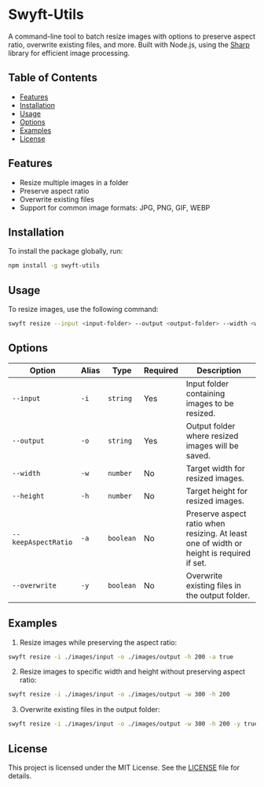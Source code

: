 # Swyft-Utils

A command-line tool to batch resize images with options to preserve aspect ratio, overwrite existing files, and more. Built with Node.js, using the [Sharp](https://sharp.pixelplumbing.com/) library for efficient image processing.

## Table of Contents

- [Features](#features)
- [Installation](#installation)
- [Usage](#usage)
- [Options](#options)
- [Examples](#examples)
- [License](#license)

## Features

- Resize multiple images in a folder
- Preserve aspect ratio
- Overwrite existing files
- Support for common image formats: JPG, PNG, GIF, WEBP

## Installation

To install the package globally, run:

```bash
npm install -g swyft-utils
```

## Usage

To resize images, use the following command:

```bash
swyft resize --input <input-folder> --output <output-folder> --width <width> --height <height> --keepAspectRatio [true|false] --overwrite [true|false]
```

## Options

| Option              | Alias | Type      | Required | Description                                                                              |
| ------------------- | ----- | --------- | -------- | ---------------------------------------------------------------------------------------- |
| `--input`           | `-i`  | `string`  | Yes      | Input folder containing images to be resized.                                            |
| `--output`          | `-o`  | `string`  | Yes      | Output folder where resized images will be saved.                                        |
| `--width`           | `-w`  | `number`  | No       | Target width for resized images.                                                         |
| `--height`          | `-h`  | `number`  | No       | Target height for resized images.                                                        |
| `--keepAspectRatio` | `-a`  | `boolean` | No       | Preserve aspect ratio when resizing. At least one of width or height is required if set. |
| `--overwrite`       | `-y`  | `boolean` | No       | Overwrite existing files in the output folder.                                           |

## Examples

1. Resize images while preserving the aspect ratio:

```bash
swyft resize -i ./images/input -o ./images/output -h 200 -a true
```

2. Resize images to specific width and height without preserving aspect ratio:

```bash
swyft resize -i ./images/input -o ./images/output -w 300 -h 200
```

3. Overwrite existing files in the output folder:

```bash
swyft resize -i ./images/input -o ./images/output -w 300 -h 200 -y true
```

## License

This project is licensed under the MIT License. See the [LICENSE](https://opensource.org/license/mit) file for details.

